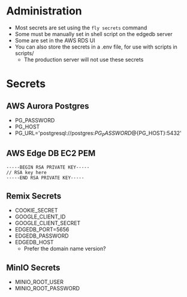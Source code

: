 # Administration

- Most secrets are set using the `fly secrets` command
- Some must be manually set in shell script on the edgedb server
- Some are set in the AWS RDS UI
- You can also store the secrets in a .env file, for use with scripts in scripts/
  - The production server will not use these secrets

# Secrets

## AWS Aurora Postgres

- PG_PASSWORD
- PG_HOST
- PG_URL='postgresql://postgres:${PG_PASSWORD}@${PG_HOST}:5432'

## AWS Edge DB EC2 PEM

```
-----BEGIN RSA PRIVATE KEY-----
// RSA key here
-----END RSA PRIVATE KEY-----
```

## Remix Secrets

- COOKIE_SECRET
- GOOGLE_CLIENT_ID
- GOOGLE_CLIENT_SECRET
- EDGEDB_PORT=5656
- EDGEDB_PASSWORD
- EDGEDB_HOST
  - Prefer the domain name version?

## MinIO Secrets

- MINIO_ROOT_USER
- MINIO_ROOT_PASSWORD

